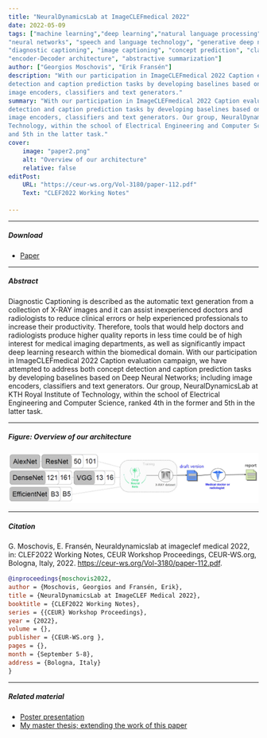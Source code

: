 ```yaml
---
title: "NeuralDynamicsLab at ImageCLEFmedical 2022" 
date: 2022-05-09
tags: ["machine learning","deep learning","natural language processing", "computer vision", "biomedical applications"
"neural networks", "speech and language technology", "generative deep networks", "convolutional neural networks", "text generation", "information retrieval",
"diagnostic captioning", "image captioning", "concept prediction", "classification", "image encoders", "transformers",
"encoder-Decoder architecture", "abstractive summarization"]
author: ["Georgios Moschovis", "Erik Fransén"]
description: "With our participation in ImageCLEFmedical 2022 Caption evaluation campaign, we have attempted to address both concept
detection and caption prediction tasks by developing baselines based on Deep Neural Networks; including
image encoders, classifiers and text generators." 
summary: "With our participation in ImageCLEFmedical 2022 Caption evaluation campaign, we have attempted to address both concept
detection and caption prediction tasks by developing baselines based on Deep Neural Networks; including
image encoders, classifiers and text generators. Our group, NeuralDynamicsLab at KTH Royal Institute of
Technology, within the school of Electrical Engineering and Computer Science, ranked 4th in the former
and 5th in the latter task." 
cover:
    image: "paper2.png"
    alt: "Overview of our architecture"
    relative: false
editPost:
    URL: "https://ceur-ws.org/Vol-3180/paper-112.pdf"
    Text: "CLEF2022 Working Notes"

---
```


---

##### Download

+ [Paper](paper2.pdf)

---

##### Abstract

Diagnostic Captioning is described as the automatic text generation from a collection of X-RAY images
and it can assist inexperienced doctors and radiologists to reduce clinical errors or help experienced
professionals to increase their productivity. Therefore, tools that would help doctors and radiologists
produce higher quality reports in less time could be of high interest for medical imaging departments, as
well as significantly impact deep learning research within the biomedical domain. With our participation
in ImageCLEFmedical 2022 Caption evaluation campaign, we have attempted to address both concept
detection and caption prediction tasks by developing baselines based on Deep Neural Networks; including
image encoders, classifiers and text generators. Our group, NeuralDynamicsLab at KTH Royal Institute of
Technology, within the school of Electrical Engineering and Computer Science, ranked 4th in the former
and 5th in the latter task.

---

##### Figure: Overview of our architecture

![](paper2.png)

---

##### Citation

G. Moschovis, E. Fransén, Neuraldynamicslab at imageclef medical 2022, in: CLEF2022
Working Notes, CEUR Workshop Proceedings, CEUR-WS.org, Bologna, Italy, 2022. https://ceur-ws.org/Vol-3180/paper-112.pdf.

```BibTeX
@inproceedings{moschovis2022,
author = {Moschovis, Georgios and Fransén, Erik},
title = {NeuralDynamicsLab at ImageCLEF Medical 2022},
booktitle = {CLEF2022 Working Notes},
series = {{CEUR} Workshop Proceedings},
year = {2022},
volume = {},
publisher = {CEUR-WS.org },
pages = {},
month = {September 5-8},
address = {Bologna, Italy}
}
```

---

##### Related material

+ [Poster presentation](poster_camera_ready_90_180.pdf)
+ [My master thesis; extending the work of this paper](Thesis_Moschovis_Georgios-v6.pdf)

